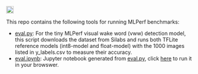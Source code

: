 <a href="https://colab.research.google.com/github/OpenMachine-ai/mlperf-tools/blob/main/eval.ipynb">
<img src="https://colab.research.google.com/assets/colab-badge.svg" alt="Colab" height="20"> </a>

This repo contains the following tools for running MLPerf benchmarks:
- [eval.py](eval.py): For the tiny MLPerf visual wake word (vww) detection model,
  this script downloads the dataset from Silabs and runs both TFLite reference
  models (int8-model and float-model) with the 1000 images listed in y_labels.csv
  to measure their accuracy.
- [eval.ipynb](eval.ipynb): Jupyter notebook generated from [eval.py](eval.py),
  click [here](https://colab.research.google.com/github/OpenMachine-ai/mlperf-tools/blob/main/eval.ipynb)
  to run it in your browswer.
